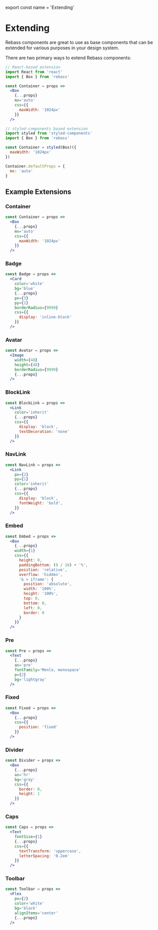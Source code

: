 
export const name = 'Extending'

# Extending

Rebass components are great to use as base components that can be extended for various purposes in your design system.

There are two primary ways to extend Rebass components:

```jsx
// React-based extension
import React from 'react'
import { Box } from 'rebass'

const Container = props =>
  <Box
    {...props}
    mx='auto'
    css={{
      maxWidth: '1024px'
    }}
  />
```

```js
// styled-components based extension
import styled from 'styled-components'
import { Box } from 'rebass'

const Container = styled(Box)({
  maxWidth: '1024px'
})

Container.defaultProps = {
  mx: 'auto'
}
```

## Example Extensions

### Container

```jsx
const Container = props =>
  <Box
    {...props}
    mx='auto'
    css={{
      maxWidth: '1024px'
    }}
  />
```

### Badge

```jsx
const Badge = props =>
  <Card
    color='white'
    bg='blue'
    {...props}
    px={3}
    py={1}
    borderRadius={9999}
    css={{
      display: 'inline-block'
    }}
  />
```

### Avatar

```jsx
const Avatar = props =>
  <Image
    width={48}
    height={48}
    borderRadius={9999}
    {...props}
  />
```

### BlockLink

```jsx
const BlockLink = props =>
  <Link
    color='inherit'
    {...props}
    css={{
      display: 'block',
      textDecoration: 'none'
    }}
  />
```

### NavLink

```jsx
const NavLink = props =>
  <Link
    px={2}
    py={1}
    color='inherit'
    {...props}
    css={{
      display: 'block',
      fontWeight: 'bold',
    }}
  />
```

### Embed

```jsx
const Embed = props =>
  <Box
    {...props}
    width={1}
    css={{
      height: 0,
      paddingBottom: (9 / 16) + '%',
      position: 'relative',
      overflow: 'hidden',
      '& > iframe': {
        position: 'absolute',
        width: '100%',
        height: '100%',
        top: 0,
        bottom: 0,
        left: 0,
        border: 0
      }
    }}
  />
```

### Pre

```jsx
const Pre = props =>
  <Text
    {...props}
    as='pre'
    fontFamily='Menlo, monospace'
    p={2}
    bg='lightgray'
  />
```

### Fixed

```jsx
const Fixed = props =>
  <Box
    {...props}
    css={{
      position: 'fixed'
    }}
  />
```

### Divider


```jsx
const Divider = props =>
  <Box
    {...props}
    as='hr'
    bg='gray'
    css={{
      border: 0,
      height: 1
    }}
  />
```

### Caps

```jsx
const Caps = props =>
  <Text
    fontSize={1}
    {...props}
    css={{
      textTransform: 'uppercase',
      letterSpacing: '0.2em'
    }}
  />
```

### Toolbar

```jsx
const Toolbar = props =>
  <Flex
    px={2}
    color='white'
    bg='black'
    alignItems='center'
    {...props}
  />
```
